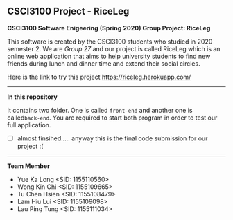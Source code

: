 ## CSCI3100 Project - RiceLeg
**CSCI3100 Software Enigeering (Spring 2020) Group Project: RiceLeg**

This software is created by the CSCI3100 students who studied in 2020 semester 2. We are *Group 27* and our project is called RiceLeg which is an online web application that aims to help university students to find new friends during lunch and dinner time and extend their social circles.

Here is the link to try this project
https://riceleg.herokuapp.com/

****
**In this repository**

It contains two folder. One is called `front-end` and another one is called`back-end`. You are required to start both program in order to test our full application.

 - [ ] almost finsihed..... anyway this is the final code submission for our project :(

****
**Team Member**
 - Yue Ka Long	<SID: 1155110560>
 - Wong Kin Chi	<SID: 1155109665>
 - Tu Chen Hsien	<SID: 1155108479>
 - Lam Hiu Lui	<SID: 1155109098>
 - Lau Ping Tung	<SID: 1155111034>

